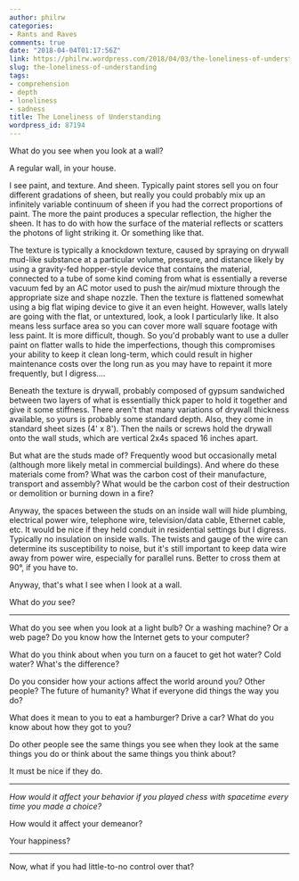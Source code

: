 ```yaml
---
author: philrw
categories:
- Rants and Raves
comments: true
date: "2018-04-04T01:17:56Z"
link: https://philrw.wordpress.com/2018/04/03/the-loneliness-of-understanding/
slug: the-loneliness-of-understanding
tags:
- comprehension
- depth
- loneliness
- sadness
title: The Loneliness of Understanding
wordpress_id: 87194
---
```


What do you see when you look at a wall?

A regular wall, in your house.

<!--more-->

I see paint, and texture. And sheen. Typically paint stores sell you on four different gradations of sheen, but really you could probably mix up an infinitely variable continuum of sheen if you had the correct proportions of paint. The more the paint produces a specular reflection, the higher the sheen. It has to do with how the surface of the material reflects or scatters the photons of light striking it. Or something like that.

The texture is typically a knockdown texture, caused by spraying on drywall mud-like substance at a particular volume, pressure, and distance likely by using a gravity-fed hopper-style device that contains the material, connected to a tube of some kind coming from what is essentially a reverse vacuum fed by an AC motor used to push the air/mud mixture through the appropriate size and shape nozzle. Then the texture is flattened somewhat using a big flat wiping device to give it an even height. However, walls lately are going with the flat, or untextured, look, a look I particularly like. It also means less surface area so you can cover more wall square footage with less paint. It is more difficult, though. So you'd probably want to use a duller paint on flatter walls to hide the imperfections, though this compromises your ability to keep it clean long-term, which could result in higher maintenance costs over the long run as you may have to repaint it more frequently, but I digress....

Beneath the texture is drywall, probably composed of gypsum sandwiched between two layers of what is essentially thick paper to hold it together and give it some stiffness. There aren't that many variations of drywall thickness available, so yours is probably some standard depth. Also, they come in standard sheet sizes (4' x 8'). Then the nails or screws hold the drywall onto the wall studs, which are vertical 2x4s spaced 16 inches apart.

But what are the studs made of? Frequently wood but occasionally metal (although more likely metal in commercial buildings). And where do these materials come from? What was the carbon cost of their manufacture, transport and assembly? What would be the carbon cost of their destruction or demolition or burning down in a fire?

Anyway, the spaces between the studs on an inside wall will hide plumbing, electrical power wire, telephone wire, television/data cable, Ethernet cable, etc. It would be nice if they held conduit in residential settings but I digress. Typically no insulation on inside walls. The twists and gauge of the wire can determine its susceptibility to noise, but it's still important to keep data wire away from power wire, especially for parallel runs. Better to cross them at 90°, if you have to.

Anyway, that's what I see when I look at a wall.



What do _you_ see?



* * *



What do you see when you look at a light bulb? Or a washing machine? Or a web page? Do you know how the Internet gets to your computer?

What do you think about when you turn on a faucet to get hot water? Cold water? What's the difference?

Do you consider how your actions affect the world around you? Other people? The future of humanity? What if everyone did things the way you do?

What does it mean to you to eat a hamburger? Drive a car? What do you know about how they got to you?



Do other people see the same things you see when they look at the same things you do or think about the same things you think about?











It must be nice if they do.



* * *



_How would it affect your behavior if you played chess with spacetime every time you made a choice?_

How would it affect your demeanor?

Your happiness?



* * *



Now, what if you had little-to-no control over that?
